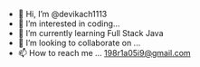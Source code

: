 - 👋 Hi, I’m @devikach1113
- 👀 I’m interested in coding...
- 🌱 I’m currently learning Full Stack Java
- 💞️ I’m looking to collaborate on ...
- 📫 How to reach me ... 198r1a05i9@gmail.com

<!---
devikach1113/devikach1113 is a ✨ special ✨ repository because its `README.md` (this file) appears on your GitHub profile.
You can click the Preview link to take a look at your changes.
--->
